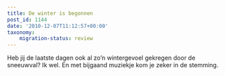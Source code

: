 ```yaml
---
title: De winter is begonnen
post_id: 1144
date: '2010-12-07T11:12:57+00:00'
taxonomy:
    migration-status: review
---
```

Heb jij de laatste dagen ook al zo’n wintergevoel gekregen door de sneeuwval? Ik wel. En met bijgaand muziekje kom je zeker in de stemming.
